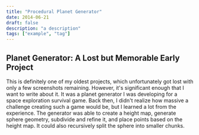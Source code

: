 ```yaml
---
title: "Procedural Planet Generator"
date: 2014-06-21
draft: false
description: "a description"
tags: ["example", "tag"]
---
```

## Planet Generator: A Lost but Memorable Early Project
This is definitely one of my oldest projects, which unfortunately got lost with only a few screenshots remaining. However, it's significant enough that I want to write about it. It was a planet generator I was developing for a space exploration survival game. Back then, I didn't realize how massive a challenge creating such a game would be, but I learned a lot from the experience.
The generator was able to create a height map, generate sphere geometry, subdivide and refine it, and place points based on the height map. It could also recursively split the sphere into smaller chunks.
